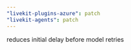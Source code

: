 ```yaml
---
"livekit-plugins-azure": patch
"livekit-agents": patch
---
```


reduces initial delay before model retries
